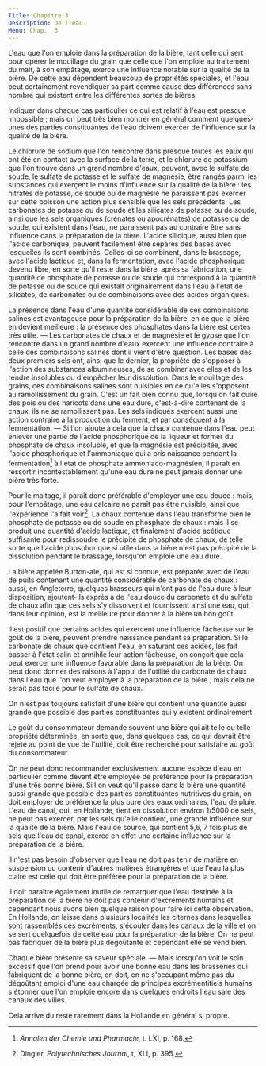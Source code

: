 ```yaml
---
Title: Chapitre 3 
Description: De l'eau.
Menu: Chap.  3 
---
```


L'eau que l'on emploie dans la préparation de la bière, tant celle qui sert pour 
opérer le mouillage du grain que celle que l'on emploie au traitement du malt, à 
son empâtage, exerce une influence notable sur la qualité de la bière. De cette 
eau dépendent beaucoup de propriétés spéciales, et l'eau peut certainement 
revendiquer sa part comme cause des différences sans nombre qui existent entre 
les différentes sortes de bières.

Indiquer dans chaque cas particulier ce qui est relatif à l'eau est presque 
impossible ; mais on peut très bien montrer en général comment quelques-unes des 
parties constituantes de l'eau doivent exercer de l'influence sur la qualité de 
la bière.

Le chlorure de sodium que l'on rencontre dans presque toutes les eaux qui ont 
été en contact avec la surface de la terre, et le chlorure de potassium que l'on 
trouve dans un grand nombre d'eaux, peuvent, avec le sulfate de soude, le 
sulfate de potasse et le sulfate de magnésie, être rangés parmi les substances 
qui exerçent le moins d'influence sur la qualité de la bière : les nitrates de 
potasse, de soude ou de magnésie ne paraissent pas exercer sur cette boisson une 
action plus sensible que les sels précédents. Les carbonates de potasse ou de 
soude et les silicates de potasse ou de soude, ainsi que les sels organiques 
(crénates ou apocrénates) de potasse ou de soude, qui existent dans l'eau, ne 
paraissent pas au contraire être sans influence dans la préparation de la bière. 
L'acide silicique, aussi bien que l'acide carbonique, peuvent facilement être 
séparés des bases avec lesquelles ils sont combinés. Celles-ci se combinent, 
dans le brassage, avec l'acide lactique et, dans la fermentation, avec l'acide 
phosphorique devenu libre, en sorte qu'il reste dans la bière, après sa 
fabrication, une quantité de phosphate de potasse ou de soude qui correspond à 
la quantité de potasse ou de soude qui existait originairement dans l'eau à 
l'état de silicates, de carbonates ou de combinaisons avec des acides 
organiques.

La présence dans l'eau d'une quantité considérable de ces combinaisons salines 
est avantageuse pour la préparation de la bière, en ce que la bière en devient 
meilleure : la présence des phosphates dans la bière est certes très utile. 
— Les carbonates de chaux et de magnésie et le gypse que l'on rencontre dans un 
grand nombre d'eaux exercent une influence contraire à celle des combinaisons 
salines dont il vient d'être question. Les bases des deux premiers sels ont, 
ainsi que le dernier, la propriété de s'opposer à l'action des substances 
albumineuses, de se combiner avec elles et de les rendre insolubles ou 
d'empêcher leur dissolution. Dans le mouillage des grains, ces combinaisons 
salines sont nuisibles en ce qu'elles s'opposent au ramollissement du grain. 
C'est un fait bien connu que, lorsqu'on fait cuire des pois ou des haricots dans 
une eau dure, c'est-à-dire contenant de la chaux, ils ne se ramollissent pas. 
Les sels indiqués exercent aussi une action contraire à la production du 
ferment, et par conséquent à la fermentation. — Si l'on ajoute à cela que la 
chaux contenue dans l'eau peut enlever une partie de l'acide phosphorique de la 
liqueur et former du phosphate de chaux insoluble, et que la magnésie est 
précipitée, avec l'acide phosphorique et l'ammoniaque qui a pris naissance 
pendant la fermentation[^1] à l'état de phosphate ammoniaco-magnésien, il paraît en 
ressortir incontestablement qu'une eau dure ne peut jamais donner une bière très 
forte.

Pour le maltage, il paraît donc préférable d'employer une eau douce : mais, pour 
l'empâtage, une eau calcaire ne paraît pas être nuisible, ainsi que l'expérience 
l'a fait voir[^2]. La chaux contenue dans l'eau transforme bien le phosphate de 
potasse ou de soude en phosphate de chaux : mais il se produit une quantité 
d'acide lactique, et finalement d'acide acétique suffisante pour redissoudre le 
précipité de phosphate de chaux, de telle sorte que l'acide phosphorique si 
utile dans la bière n'est pas précipité de la dissolution pendant le brassage, 
lorsqu'on emploie une eau dure.

La bière appelée Burton-ale, qui est si connue, est préparée avec de l'eau de 
puits contenant une quantité considérable de carbonate de chaux : aussi, en 
Angleterre, quelques brasseurs qui n'ont pas de l'eau dure à leur disposition, 
ajoutent-ils exprès à de l'eau douce du carbonate et du sulfate de chaux afin 
que ces sels s'y dissolvent et fournissent ainsi une eau, qui, dans leur 
opinion, est la meilleure pour donner à la bière un bon goût.

Il est positif que certains acides qui exercent une influence fâcheuse sur le 
goût de la bière, peuvent prendre naissance pendant sa préparation. Si le 
carbonate de chaux que contient l'eau, en saturant ces acides, les fait passer à 
l'état salin et annihile leur action fâcheuse, on conçoit que cela peut exercer 
une influence favorable dans la préparation de la bière. On peut donc donner des 
raisons à l'appui de l'utilité du carbonate de chaux dans l'eau que l'on veut 
employer à la préparation de la bière ; mais cela ne serait pas facile pour le 
sulfate de chaux.

On n'est pas toujours satisfait d'une bière qui contient une quantité aussi 
grande que possible des parties constituantes qui y existent ordinairement.

Le goût du consommateur demande souvent une bière qui ait telle ou telle 
propriété déterminée, en sorte que, dans quelques cas, ce qui devrait être 
rejeté au point de vue de l'utilité, doit être recherché pour satisfaire au goût 
du consommateur.

On ne peut donc recommander exclusivement aucune espèce d'eau en particulier 
comme devant être employée de préférence pour la préparation d'une très bonne 
bière. Si l'on veut qu'il passe dans la bière une quantité aussi grande que 
possible des parties constituantes nutritives du grain, on doit employer de 
préférence la plus pure des eaux ordinaires, l'eau de pluie. L'eau de canal, 
qui, en Hollande, tient en dissolution environ 1/5000 de sels, ne peut pas 
exercer, par les sels qu'elle contient, une grande influence sur la qualité de 
la bière. Mais l'eau de source, qui contient 5,6, 7 fois plus de sels que l'eau 
de canal, exerce en effet une certaine influence sur la préparation de la bière.

Il n'est pas besoin d'observer que l'eau ne doit pas tenir de matière en 
suspension ou contenir d'autres matières étrangères et que l'eau la plus claire 
est celle qui doit être préférée pour la préparation de la bière.

Il doit paraître également inutile de remarquer que l'eau destinée à la 
préparation de la bière ne doit pas contenir d'excréments humains et cependant 
nous avons bien quelque raison pour faire ici cette observation. En Hollande, on 
laisse dans plusieurs localités les citernes dans lesquelles sont rassemblés ces 
excréments, s'écouler dans les canaux de la ville et on se sert quelquefois de 
cette eau pour la préparation de la bière. On ne peut pas fabriquer de la bière 
plus dégoûtante et cependant elle se vend bien.

Chaque bière présente sa saveur spéciale. — Mais lorsqu'on voit le soin excessif 
que l'on prend pour avoir une bonne eau dans les brasseries qui fabriquent de la 
bonne bière, on doit, en ne s'occupant même pas du dégoûtant emploi d'une eau 
chargée de principes excrémentitiels humains, s'étonner que l'on emploie encore 
dans quelques endroits l'eau sale des canaux des villes.

Cela arrive du reste rarement dans la Hollande en général si propre.

[^1]: *Annalen der Chemie und Pharmacie*, t. LXI, p. 168. 
[^2]: Dingler, *Polytechnisches Journal*, t, XLI, p. 395.

